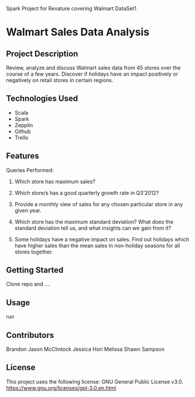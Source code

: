 
Spark Project for Revature covering Walmart DataSet1

# Walmart Sales Data Analysis

## Project Description

Review, analyze and discuss Walmart sales data from 45 stores over the course of a few years. Discover if holidays have an impact positively or negatively on retail
stores in certain regions.

## Technologies Used

* Scala
* Spark
* Zepplin
* Github
* Trello

## Features

Queries Performed:

1. Which store has maximum sales?

2. Which store/s has a good quarterly growth rate in Q3’2012?

3. Provide a monthly view of sales for any chosen particular store in any given year.

4. Which store has the maximum standard deviation?
   What does the standard deviation tell us, and what insights can we gain from it?
   
5. Some holidays have a negative impact on sales.
   Find out holidays which have higher sales than the mean sales in non-holiday seasons for all stores together.

## Getting Started

Clone repo and .... 

## Usage

run 

## Contributors

Brandon
Jason McClintock
Jessica Hori
Melissa
Shawn Sampson

## License

This project uses the following license: GNU General Public License v3.0. https://www.gnu.org/licenses/gpl-3.0.en.html

